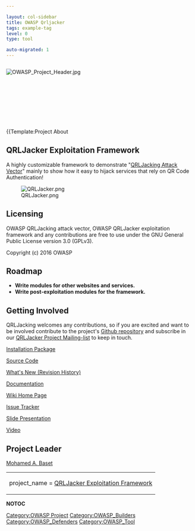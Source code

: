 ```yaml
---

layout: col-sidebar
title: OWASP Qrljacker
tags: example-tag
level: 0
type: tool

auto-migrated: 1
---
```

<div style="width:100%;height:160px;border:0,margin:0;overflow: hidden;">

![OWASP_Project_Header.jpg](OWASP_Project_Header.jpg
"OWASP_Project_Header.jpg")

</div>

<table>
<tbody>
<tr class="odd">
<p>{{Template:Project About</p></td>
<td><p>project_name = <a href="https://github.com/OWASP/QRLJacking/tree/master/QRLJacker">QRLJacker Exploitation Framework</a></p></td>
<h2 id="qrljacker_exploitation_framework">QRLJacker Exploitation Framework</h2>
<p>A highly customizable framework to demonstrate "<a href="QRLJacking" title="wikilink">QRLJacking Attack Vector</a>" mainly to show how it easy to hijack services that rely on QR Code Authentication!</p>
<figure>
<img src="QRLJacker.png" title="QRLJacker.png" alt="QRLJacker.png" /><figcaption>QRLJacker.png</figcaption>
</figure>
<h2 id="licensing">Licensing</h2>
<p>OWASP QRLJacking attack vector, OWASP QRLJacker exploitation framework and any contributions are free to use under the GNU General Public License version 3.0 (GPLv3).</p>
<p>Copyright (c) 2016 OWASP</p>
<h2 id="roadmap">Roadmap</h2>
<p><strong></p>
<ul>
<li>Write modules for other websites and services.</li>
<li>Write post-exploitation modules for the framework.</li>
</ul>
<p></strong></p>
<h2 id="getting_involved">Getting Involved</h2>
<p>QRLJacking welcomes any contributions, so if you are excited and want to be involved contribute to the project's <a href="https://github.com/OWASP/QRLJacking/commits/master/QRLJacker">Github repository</a> and subscribe in our <a href="https://groups.google.com/a/owasp.org/forum/#!forum/qrljacker-project">QRLJacker Project Mailing-list</a> to keep in touch.</p></td>
<p><a href="https://github.com/OWASP/QRLJacking/tree/master/QRLJacker">Installation Package</a></p>
<p><a href="https://github.com/OWASP/QRLJacking/tree/master/QRLJacker">Source Code</a></p>
<p><a href="https://github.com/OWASP/QRLJacking/commits/master/QRLJacker">What's New (Revision History)</a></p>
<p><a href="https://github.com/OWASP/QRLJacking/commits/master/QRLJacker">Documentation</a></p>
<p><a href="https://github.com/OWASP/QRLJacking/wiki">Wiki Home Page</a></p>
<p><a href="https://github.com/OWASP/QRLJacking/issues">Issue Tracker</a></p>
<p><a href="https://prezi.com/1e8w98atg6dx/qrljacking/">Slide Presentation</a></p>
<p><a href="https://www.youtube.com/watch?v=sYtH5-K2JZc">Video</a></p>
<h2 id="project_leader">Project Leader</h2>
<p><a href="https://github.com/SymbianSyMoh">Mohamed A. Baset</a></p></td>
</tr>
</tbody>
</table>

__NOTOC__ <headertabs />

[Category:OWASP Project](Category:OWASP_Project "wikilink")
[Category:OWASP_Builders](Category:OWASP_Builders "wikilink")
[Category:OWASP_Defenders](Category:OWASP_Defenders "wikilink")
[Category:OWASP_Tool](Category:OWASP_Tool "wikilink")
